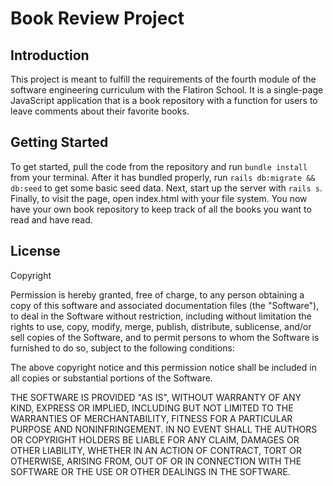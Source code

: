 # Book Review Project
## Introduction
This project is meant to fulfill the requirements of the fourth module of the software engineering curriculum with the Flatiron School. It is a single-page JavaScript application that is a book repository with a function for users to leave comments about their favorite books.
## Getting Started
To get started, pull the code from the repository and run `bundle install` from your terminal. After it has bundled properly, run `rails db:migrate && db:seed` to get some basic seed data. Next, start up the server with `rails s`. Finally, to visit the page, open index.html with your file system. You now have your own book repository to keep track of all the books you want to read and have read.
## License
Copyright <YEAR> <COPYRIGHT HOLDER>

Permission is hereby granted, free of charge, to any person obtaining a copy of this software and associated documentation files (the "Software"), to deal in the Software without restriction, including without limitation the rights to use, copy, modify, merge, publish, distribute, sublicense, and/or sell copies of the Software, and to permit persons to whom the Software is furnished to do so, subject to the following conditions:

The above copyright notice and this permission notice shall be included in all copies or substantial portions of the Software.

THE SOFTWARE IS PROVIDED "AS IS", WITHOUT WARRANTY OF ANY KIND, EXPRESS OR IMPLIED, INCLUDING BUT NOT LIMITED TO THE WARRANTIES OF MERCHANTABILITY, FITNESS FOR A PARTICULAR PURPOSE AND NONINFRINGEMENT. IN NO EVENT SHALL THE AUTHORS OR COPYRIGHT HOLDERS BE LIABLE FOR ANY CLAIM, DAMAGES OR OTHER LIABILITY, WHETHER IN AN ACTION OF CONTRACT, TORT OR OTHERWISE, ARISING FROM, OUT OF OR IN CONNECTION WITH THE SOFTWARE OR THE USE OR OTHER DEALINGS IN THE SOFTWARE.
